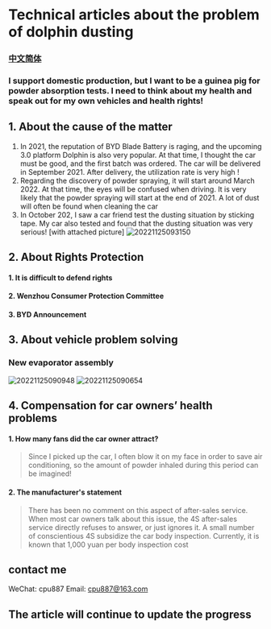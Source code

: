 # Technical articles about the problem of dolphin dusting

### [中文简体](./README_zh.md)
### I support domestic production, but I want to be a guinea pig for powder absorption tests. I need to think about my health and speak out for my own vehicles and health rights!

## 1. About the cause of the matter
1. In 2021, the reputation of BYD Blade Battery is raging, and the upcoming 3.0 platform Dolphin is also very popular. At that time, I thought the car must be good, and the first batch was ordered. The car will be delivered in September 2021. After delivery, the utilization rate is very high !
2. Regarding the discovery of powder spraying, it will start around March 2022. At that time, the eyes will be confused when driving. It is very likely that the powder spraying will start at the end of 2021. A lot of dust will often be found when cleaning the car
3. In October 202, I saw a car friend test the dusting situation by sticking tape. My car also tested and found that the dusting situation was very serious! [with attached picture]
![20221125093150](http://qiniu.zhequtao.com/picgo/20221125093150.png)
## 2. About Rights Protection
#### 1. It is difficult to defend rights
#### 2. Wenzhou Consumer Protection Committee
#### 3. BYD Announcement

## 3. About vehicle problem solving
### New evaporator assembly
![20221125090948](http://qiniu.zhequtao.com/picgo/20221125090948.png)
![20221125090654](http://qiniu.zhequtao.com/picgo/20221125090654.png)

## 4. Compensation for car owners’ health problems
#### 1. How many fans did the car owner attract?
> Since I picked up the car, I often blow it on my face in order to save air conditioning, so the amount of powder inhaled during this period can be imagined!
#### 2. The manufacturer's statement
> There has been no comment on this aspect of after-sales service. When most car owners talk about this issue, the 4S after-sales service directly refuses to answer, or just ignores it. A small number of conscientious 4S subsidize the car body inspection. Currently, it is known that 1,000 yuan per body inspection cost

## contact me
WeChat: cpu887
Email: cpu887@163.com

## The article will continue to update the progress